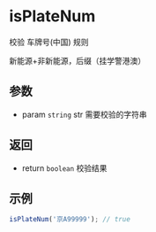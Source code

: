 # isPlateNum

校验 车牌号(中国) 规则

新能源+非新能源，后缀（挂学警港澳）

## 参数

- param `string` str 需要校验的字符串

## 返回

- return `boolean` 校验结果

## 示例

```js
isPlateNum('京A99999'); // true
```
